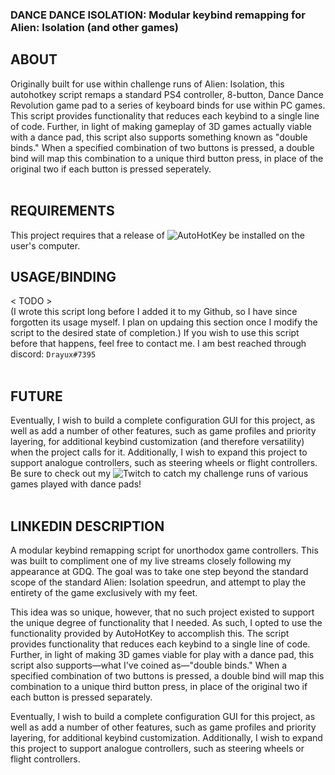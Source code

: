 ### DANCE DANCE ISOLATION: Modular keybind remapping for Alien: Isolation (and other games)

## ABOUT

Originally built for use within challenge runs of Alien: Isolation, this autohotkey script remaps a standard PS4 controller, 8-button, Dance Dance Revolution game pad to a series of keyboard binds for use within PC games. This script provides functionality that reduces each keybind to a single line of code. Further, in light of making gameplay of 3D games actually viable with a dance pad, this script also supports something known as "double binds." When a specified combination of two buttons is pressed, a double bind will map this combination to a unique third button press, in place of the original two if each button is pressed seperately.  
<br>

## REQUIREMENTS

This project requires that a release of ![AutoHotKey](https://github.com/Lexikos/AutoHotkey_L) be installed on the user's computer.
<br>

## USAGE/BINDING

< TODO >  
(I wrote this script long before I added it to my Github, so I have since forgotten its usage myself. I plan on updaing this section once I modify the script to the desired state of completion.)
If you wish to use this script before that happens, feel free to contact me. I am best reached through discord: `Drayux#7395`  
<br>

## FUTURE

Eventually, I wish to build a complete configuration GUI for this project, as well as add a number of other features, such as game profiles and priority layering, for additional keybind customization (and therefore versatility) when the project calls for it. Additionally, I wish to expand this project to support analogue controllers, such as steering wheels or flight controllers.  
Be sure to check out my ![Twitch](https://twitch.tv/drayux) to catch my challenge runs of various games played with dance pads!  
<br>

## LINKEDIN DESCRIPTION

A modular keybind remapping script for unorthodox game controllers. This was built to compliment one of my live streams closely following my appearance at GDQ. The goal was to take one step beyond the standard scope of the standard Alien: Isolation speedrun, and attempt to play the entirety of the game exclusively with my feet.  
  
This idea was so unique, however, that no such project existed to support the unique degree of functionality that I needed. As such, I opted to use the functionality provided by AutoHotKey to accomplish this. The script provides functionality that reduces each keybind to a single line of code. Further, in light of making 3D games viable for play with a dance pad, this script also supports―what I've coined as―"double binds." When a specified combination of two buttons is pressed, a double bind will map this combination to a unique third button press, in place of the original two if each button is pressed separately.  
  
Eventually, I wish to build a complete configuration GUI for this project, as well as add a number of other features, such as game profiles and priority layering, for additional keybind customization. Additionally, I wish to expand this project to support analogue controllers, such as steering wheels or flight controllers.  
<br>
